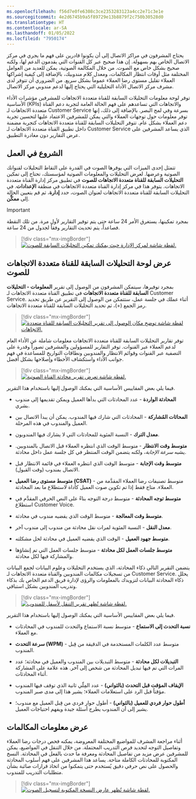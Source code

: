 ```yaml
---
ms.openlocfilehash: f56d7e0fe6308c3ce2353283123a4cc2e71c3e1e
ms.sourcegitcommit: 4e2d6745b9a5f89729e13b8879f2c750b30528d0
ms.translationtype: HT
ms.contentlocale: ar-SA
ms.lasthandoff: 01/05/2022
ms.locfileid: "7950174"
---
```

يحتاج المشرفون في مراكز الاتصال إلى أن يكونوا قادرين على فهم ما يجري في مركز الاتصال الخاص بهم بسهولة.  إن هذا صحيح عبر كل القنوات التي يقدمون الدعم لها، ولكنه صحيح بشكل خاص مع الصوت.  من خلال المكالمة الصوتية، يمكن للعديد من العوامل المختلفة مثل أوقات انتظار المكالمات، ومعدل كلام مندوبيك، بالإضافة إلى كيفية إشراكها العملاء تقليل مستوى رضا العملاء عموماً بشكل سريع.  من الضروري أن تتوفر لدى مشرف مركز الاتصال الأداة التحليلية التي يحتاج إليها لدعم مندوبي مركز الاتصال.  

توفر لوحة معلومات التحليلات السابقة للقناة متعددة الاتجاهات للمشرفين مؤشرات الأداء الأساسية (KPIs) والاتجاهات التي تساعدهم على فهم الحالة العامة لتجربة دعم القناة متعددة الاتجاهات لـ Customer Service بسرعة وفي لمح البصر. بالإضافة إلى ذلك، إنها توفر معلومات حول توجهات العملاء والتي يمكن للمشرفين الاعتماد عليها لتحسين تجربة دعم العملاء بشكل عام. تتوفر التحليلات السابقة للقناة متعددة الاتجاهات كتجربة مضمنة داخل تطبيق القناة متعددة الاتجاهات لـ Customer Service الذي يساعد المشرفين على عرض التقارير دون مغادرة التطبيق.

## <a name="get-started"></a>الشروع في العمل

تتمثل إحدى الميزات التي يوفرها الصوت في القدرة على التقاط التحليلات لقنواتك الصوتية وعرضها. لعرض التحليلات والمعلومات الصوتية لمؤسستك، تحتاج إلى تمكين **التحليلات السابقة للقناة متعددة الاتجاهات للصوت** في تطبيق مركز إدارة القناة متعددة الاتجاهات. يتوفر هذا في مركز إدارة القناة متعددة الاتجاهات في منطقة **الإعدادات**. في التحليلات السابقة للقناة متعددة الاتجاهات لعنوان الصوت، حدد **إدارة**، ثم قم بتعيين الحالة إلى **ممكَّن**.

> [!IMPORTANT]
> بمجرد تمكينها، يستغرق الأمر 24 ساعة حتى يتم توفير التقارير لأول مرة. من تلك النقطة فصاعداً، يتم تحديث التقارير وفقاً لجدول من 24 ساعة.

> [!div class="mx-imgBorder"]
> [![لقطة شاشة لمركز الإدارة حيث يمكنك تمكين التحليلات السابقة للصوت.](../media/enable-analytics.png)](../media/enable-analytics.png#lightbox)

## <a name="view-omnichannel-historical-analytics-dashboard-for-voice"></a>عرض لوحة التحليلات السابقة للقناة متعددة الاتجاهات للصوت

بمجرد توفيرها، سيتمكن المشرفون من الوصول إلى تقرير **المعلومات - التحليلات السابقة للقناة متعددة الاتجاهات** في تطبيق القناة متعددة الاتجاهات لـ Customer Service. أثناء عملك في جلسة عمل، ستتمكن من الوصول إلى التقرير عن طريق تحديد رمز الجمع (+)، ثم تحديد التحليلات السابقة للقناة متعددة الاتجاهات.

> [!div class="mx-imgBorder"]
> [![لقطة شاشة توضح مكان الوصول إلى تقرير التحليلات السابقة للقناة متعددة الاتجاهات.](../media/view-analytics.png)](../media/view-analytics.png#lightbox)

توفر تقارير التحليلات السابقة للقناة متعددة الاتجاهات معلومات شاملة عن الأداء العام لدعم العملاء عبر القنوات. توفر التقارير للمسؤولين والمشرفين تصوراً وقدرة على التصفية عبر القنوات وقوائم الانتظار والمندوبين ونطاقات التواريخ للمساعدة في فهم جوانب الأداء واستكشاف الأخطاء وإصلاحها بشكل أفضل.

> [!div class="mx-imgBorder"]
> [![لقطة شاشة تعرض تقرير محادثة القناة الصوتية.](../media/voice-channel-conversation-report.png)](../media/voice-channel-conversation-report.png#lightbox)

فيما يلي بعض المقاييس الأساسية التي يمكنك الوصول إليها باستخدام هذا التقرير.

-   **المحادثة الواردة** - عدد المحادثات التي بدأها العميل ويمكن تقديمها إلى مندوب بشري.

-   **المحاثات المُشاركة** - المحادثات التي شارك فيها المندوب. يمكن أن يبدأ الاتصال بين العميل والمندوب في هذه المرحلة.

-   **معدل الترك** - النسبة المئوية للمحادثات التي لا يشارك فيها المندوبون.

-   **متوسط وقت الانتظار** - متوسط الوقت الذي انتظره العملاء قبل الاتصال بالمندوبين. يشبه *سرعة الإجابة*، ولكنه يتضمن الوقت المنتظر في كل جلسة عمل داخل محادثة.

-   **متوسط وقت الإجابة** - متوسط الوقت الذي انتظره العملاء في قائمة الانتظار قبل الاتصال بمندوب (وقت القبول).

-   **متوسط مستوى رضا العميل (CSAT)‬‬** - متوسط تصنيفات رضا العملاء المقدَّمة من العملاء. متاح فقط إذا تم تكوين صوت العميل كأداة لاستطلاع ما بعد المحادثة.

-   **متوسط توجه المحادثة‬** - متوسط درجة التوجه بناءً على النص الحرفي المقدَّم في استطلاع Customer Voice‬.

-   **متوسط وقت المعالجة** - متوسط الوقت الذي يقضيه مندوب في محادثة.

-   **معدل النقل** - النسبة المئوية لمرات نقل محادثة من مندوب إلى مندوب آخر.

-   **متوسط جهود العميل** - الوقت الذي يقضيه العميل في محادثة لحل مشكلته.

-   **‏‫متوسط جلسات العمل لكل محادثة‬** - متوسط جلسات العمل التي تم إنشاؤها والمشاركة فيها لكل محادثة.

يتضمن التقرير التالي ذكاء المحادثة، الذي يستخدم التحليلات وعلوم البيانات لجمع البيانات من تسجيلات مكالمات المندوبين والقناة متعددة الاتجاهات لـ Customer Service. يحلل ذكاء المحادثة البيانات لتزويدك بالمعلومات والرؤى لإدارة فريق الدعم الخاص بك بذكاء وتدريب المندوبين بشكل استباقي.

> [!div class="mx-imgBorder"]
> [![لقطة شاشة تُظهر تقرير التنقل لأسفل للمندوب.](../media/voice-channel-agent-drill-down.png)](../media/voice-channel-agent-drill-down.png#lightbox)

فيما يلي بعض المقاييس الأساسية التي يمكنك الوصول إليها باستخدام هذا التقرير.

-   **نسبة التحدث إلى الاستماع‬** - متوسط نسبة الاستماع والتحدث للمندوب في المحادثات مع العملاء.

-   **سرعة التحدث (WPM)‬** - متوسط عدد الكلمات المستخدمة في الدقيقة من قِبل المندوب.

-   **التبديلات لكل محادثة‬** - متوسط التبديلات بين المندوب والعميل في محادثة؛ عدد المرات التي تم فيها تبديل المحادثة من شخص إلى آخر. هذه علامة على المشاركة أثناء المحادثات.

-   **الإيقاف المؤقت قبل التحدث (بالثواني)‬** - عدد المِلّي ثانية الذي توقف فيها المندوب مؤقتاً قبل الرد على استعلامات العملاء؛ يشير هذا إلى مدى صبر المندوب.

-   **أطول حوار فردي للعميل (بالثواني)‬** - أطول حوار فردي من قِبل العميل مع مندوب؛ يشير إلى أن المندوب يطرح أسئلة جيدة ويفهم احتياجات العميل.

## <a name="view-call-insights"></a>عرض معلومات المكالمات

أثناء مراجعة المشرف للمواضيع المختلفة المعروضة، يمكنه فحص درجات رضا العملاء وتفاصيل التوجه لتحديد فرص التدريب المحتملة. من خلال التنقل في المواضيع، يمكن للمشرفين عرض مزيد من تفاصيل المحادثة ومعرفة ما حدث بالفعل في المحادثة. النسخ المكتوبة للمحادثات الكاملة متاحة. يساعد هذا المشرفين على فهم أسلوب المحادثة والحصول على نص حرفي دقيق يُستخدم حتى يتمكنوا من اتخاذ قرارات صائبة بشأن متطلبات التدريب للمندوب.

> [!div class="mx-imgBorder"]
> [![لقطة شاشة تُظهر عارض النسخة المكتوبة لتسجيل الصوت.](../media/voice-recording-transcript-viewer.png)](../media/voice-recording-transcript-viewer.png#lightbox)
